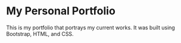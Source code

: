 # My Personal Portfolio
This is my portfolio that portrays my current works. It was built using Bootstrap, HTML, and CSS.
